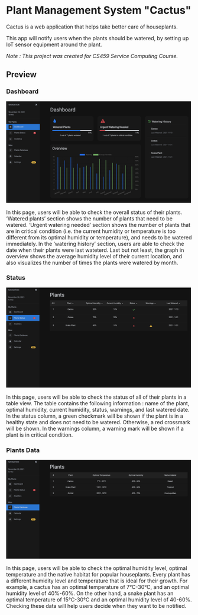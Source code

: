 # Plant Management System "Cactus"

Cactus is a web application that helps take better care of houseplants.

This app will notify users when the plants should be watered, by setting up IoT sensor equipment around the plant.

<i>Note : This project was created for CS459 Service Computing Course.</i>

## Preview

### Dashboard

<img src="https://github.com/quicksilversel/cactus/blob/main/img/index.png" width="500" />

In this page, users will be able to check the overall status of their plants. 
‘Watered plants’ section shows the number of plants that need to be watered. 
‘Urgent watering needed’ section shows the number of plants that are in critical condition 
(i.e. the current humidity or temperature is too different from its optimal humidity or temperature), 
and needs to be watered immediately. 
In the ‘watering history’ section, users are able to check the date when their plants were last wateterd. 
Last but not least, the graph in overview shows the average humidity level of their current location, 
and also visualizes the number of times the plants were watered by month. 

### Status 

<img src="https://github.com/quicksilversel/cactus/blob/main/img/status.png" width="500" />

In this page, users will be able to check the status of all of their plants in a table view. 
The table contains the following information : name of the plant, optimal humidity, current humidity, status, warnings, and last watered date. 
In the status column, a green checkmark will be shown if the plant is in a healthy state and does not need to be watered. 
Otherwise, a red crossmark will be shown. In the warnings column, a warning mark will be shown if a plant is in critical condition.

### Plants Data

<img src="https://github.com/quicksilversel/cactus/blob/main/img/plantsdata.png" width="500" />

In this page, users will be able to check the optimal humidity level, optimal temperature and the native habitat for popular houseplants. 
Every plant has a different humidity level and temperature that is ideal for their growth. 
For example, a cactus has an optimal temperature of 7℃-30℃, and an optimal humidity level of 40%-60%. On the other hand, 
a snake plant has an optimal temperature of 15℃-30℃ and an optimal humidity level of 40-60%. 
Checking these data will help users decide when they want to be notified. 

